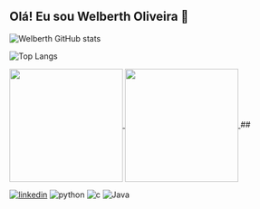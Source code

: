 ## Olá! Eu sou Welberth Oliveira 👋

![Welberth GitHub stats](https://github-readme-stats.vercel.app/api?username=welberth77&show_icons=true&theme=transparent)

![Top Langs](https://github-readme-stats.vercel.app/api/top-langs/?username=welberth77&layout=compact&show_icons=true&theme=holi) 

<a href="https://github.com/welberth77/github-readme-stats">
  <img height=200 align="center" src="https://github-readme-stats.vercel.app/api?username=welberth77" />
</a>
<a href="https://github.com/welberth77/convoychat">
  <img height=200 align="center" src="https://github-readme-stats.vercel.app/api/top-langs?username=welberth77&layout=compact&langs_count=8&card_width=320" />
</a>
##

[![linkedin](https://img.shields.io/badge/LinkedIn-0077B5?style=for-the-badge&logo=linkedin&logoColor=white)](https://www.linkedin.com/in/welberth-oliveira/)
![python](https://img.shields.io/badge/Python-3776AB?style=for-the-badge&logo=python&logoColor=white)
![c](https://img.shields.io/badge/C-00599C?style=for-the-badge&logo=c&logoColor=white)
![Java](https://img.shields.io/badge/Java-ED8B00?style=for-the-badge&logo=openjdk&logoColor=white)
